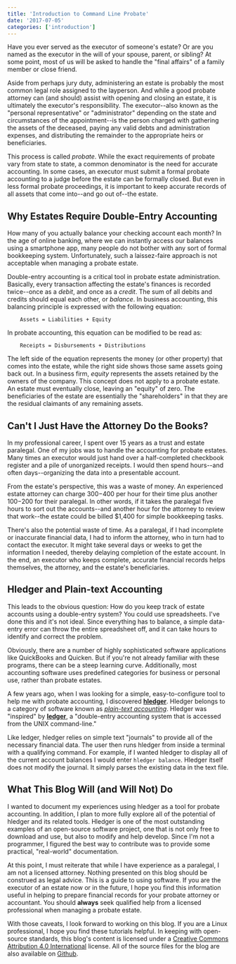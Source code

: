 ```yaml
---
title: 'Introduction to Command Line Probate'
date: '2017-07-05'
categories: ['introduction']
---
```


Have you ever served as the executor of someone's estate? Or are you named as the executor in the will of your spouse, parent, or sibling? At some point, most of us will be asked to handle the "final affairs" of a family member or close friend.

Aside from perhaps jury duty, administering an estate is probably the most common legal role assigned to the layperson. And while a good probate attorney can (and should) assist with opening and closing an estate, it is ultimately the executor's responsibility. The executor--also known as the "personal representative" or "administrator" depending on the state and circumstances of the appointment--is the person charged with gathering the assets of the deceased, paying any valid debts and administration expenses, and distributing the remainder to the appropriate heirs or beneficiaries.

This process is called *probate*. While the exact requirements of probate vary from state to state, a common denominator is the need for accurate accounting. In some cases, an executor must submit a formal probate accounting to a judge before the estate can be formally closed. But even in less formal probate proceedings, it is important to keep accurate records of all assets that come into--and go out of--the estate.

## Why Estates Require Double-Entry Accounting

How many of you actually balance your checking account each month? In the age of online banking, where we can instantly access our balances using a smartphone app, many people do not bother with any sort of formal bookkeeping system. Unfortunately, such a laissez-faire approach is not acceptable when managing a probate estate.

Double-entry accounting is a critical tool in probate estate administration. Basically, every transaction affecting the estate's finances is recorded twice--once as a *debit*, and once as a *credit*. The sum of all debits and credits should equal each other, or *balance*. In business accounting, this balancing principle is expressed with the following equation:

        Assets = Liabilities + Equity

In probate accounting, this equation can be modified to be read as:

        Receipts = Disbursements + Distributions

The left side of the equation represents the money (or other property) that comes into the estate, while the right side shows those same assets going back out. In a business firm, *equity* represents the assets retained by the owners of the company. This concept does not apply to a probate estate. An estate must eventually close, leaving an "equity" of zero. The beneficiaries of the estate are essentially the "shareholders" in that they are the residual claimants of any remaining assets.

## Can't I Just Have the Attorney Do the Books?

In my professional career, I spent over 15 years as a trust and estate paralegal. One of my jobs was to handle the accounting for probate estates. Many times an executor would just hand over a half-completed checkbook register and a pile of unorganized receipts. I would then spend hours--and often days--organizing the data into a presentable account.

From the estate's perspective, this was a waste of money. An experienced estate attorney can charge $300-$400 per hour for their time plus another $100-$200 for their paralegal. In other words, if it takes the paralegal five hours to sort out the accounts--and another hour for the attorney to review that work--the estate could be billed $1,400 for simple bookkeeping tasks.

There's also the potential waste of time. As a paralegal, if I had incomplete or inaccurate financial data, I had to inform the attorney, who in turn had to contact the executor. It might take several days or weeks to get the information I needed, thereby delaying completion of the estate account. In the end, an executor who keeps complete, accurate financial records helps themselves, the attorney, and the estate's beneficiaries.

## Hledger and Plain-text Accounting

This leads to the obvious question: How do you keep track of estate accounts using a double-entry system? You could use spreadsheets. I've done this and it's not ideal. Since everything has to balance, a simple data-entry error can throw the entire spreadsheet off, and it can take hours to identify and correct the problem.

Obviously, there are a number of highly sophisticated software applications like QuickBooks and Quicken. But if you're not already familiar with these programs, there can be a steep learning curve. Additionally, most accounting software uses predefined categories for business or personal use, rather than probate estates.

A few years ago, when I was looking for a simple, easy-to-configure tool to help me with probate accounting, I discovered [**hledger**](http://hledger.org/). Hledger belongs to a category of software known as [*plain-text accounting*](http://plaintextaccounting.org/). Hledger was "inspired" by [**ledger**](http://ledger-cli.org/), a "double-entry accounting system that is accessed from the UNIX command-line."

Like ledger, hledger relies on simple text "journals" to provide all of the necessary financial data. The user then runs hledger from inside a terminal with a qualifying command. For example, if I wanted hledger to display all of the current account balances I would enter ``hledger balance``. Hledger itself does not modify the journal. It simply parses the existing data in the text file.

## What This Blog Will (and Will Not) Do

I wanted to document my experiences using hledger as a tool for probate accounting. In addition, I plan to more fully explore all of the potential of hledger and its related tools. Hledger is one of the most outstanding examples of an open-source software project, one that is not only free to download and use, but also to modify and help develop. Since I'm not a programmer, I figured the best way to contribute was to provide some practical, "real-world" documentation.

At this point, I must reiterate that while I have experience as a paralegal, I am not a licensed attorney. Nothing presented on this blog should be construed as legal advice. This is a guide to using software. If you are the executor of an estate now or in the future, I hope you find this information useful in helping to prepare financial records for your probate attorney or accountant. You should **always** seek qualified help from a licensed professional when managing a probate estate.

With those caveats, I look forward to working on this blog. If you are a Linux professional, I hope you find these tutorials helpful. In keeping with open-source standards, this blog's content is licensed under a [Creative Commons Attribution 4.0 International](https://creativecommons.org/licenses/by/4.0/) license. All of the source files for the blog are also available on [Github](https://github.com/oswriter/commandlineprobate.com).  
